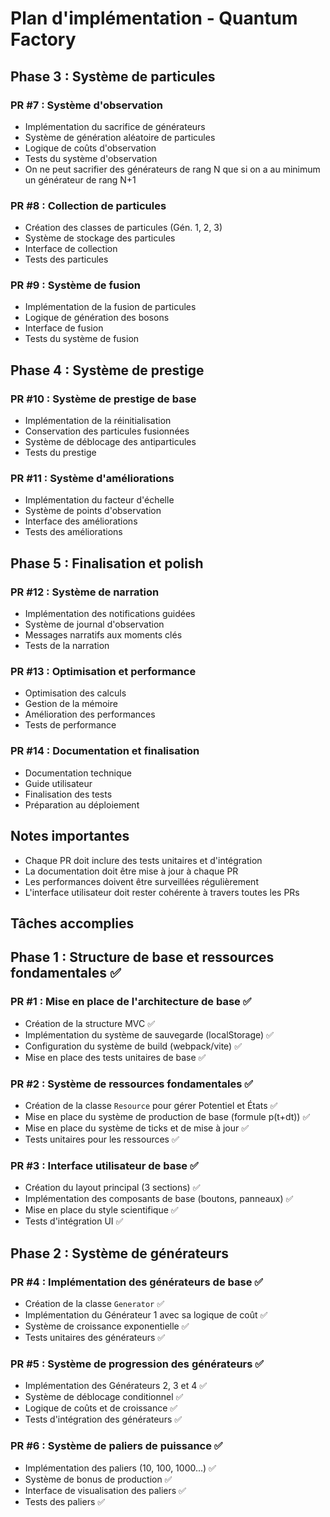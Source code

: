 # Plan d'implémentation - Quantum Factory



## Phase 3 : Système de particules

### PR #7 : Système d'observation
- Implémentation du sacrifice de générateurs
- Système de génération aléatoire de particules
- Logique de coûts d'observation
- Tests du système d'observation
- On ne peut sacrifier des générateurs de rang N que si on a au minimum un générateur de rang N+1

### PR #8 : Collection de particules
- Création des classes de particules (Gén. 1, 2, 3)
- Système de stockage des particules
- Interface de collection
- Tests des particules

### PR #9 : Système de fusion
- Implémentation de la fusion de particules
- Logique de génération des bosons
- Interface de fusion
- Tests du système de fusion

## Phase 4 : Système de prestige

### PR #10 : Système de prestige de base
- Implémentation de la réinitialisation
- Conservation des particules fusionnées
- Système de déblocage des antiparticules
- Tests du prestige

### PR #11 : Système d'améliorations
- Implémentation du facteur d'échelle
- Système de points d'observation
- Interface des améliorations
- Tests des améliorations

## Phase 5 : Finalisation et polish

### PR #12 : Système de narration
- Implémentation des notifications guidées
- Système de journal d'observation
- Messages narratifs aux moments clés
- Tests de la narration

### PR #13 : Optimisation et performance
- Optimisation des calculs
- Gestion de la mémoire
- Amélioration des performances
- Tests de performance

### PR #14 : Documentation et finalisation
- Documentation technique
- Guide utilisateur
- Finalisation des tests
- Préparation au déploiement

## Notes importantes
- Chaque PR doit inclure des tests unitaires et d'intégration
- La documentation doit être mise à jour à chaque PR
- Les performances doivent être surveillées régulièrement
- L'interface utilisateur doit rester cohérente à travers toutes les PRs 

## Tâches accomplies

## Phase 1 : Structure de base et ressources fondamentales ✅

### PR #1 : Mise en place de l'architecture de base ✅
- Création de la structure MVC ✅
- Implémentation du système de sauvegarde (localStorage) ✅
- Configuration du système de build (webpack/vite) ✅
- Mise en place des tests unitaires de base ✅ 

### PR #2 : Système de ressources fondamentales ✅
- Création de la classe `Resource` pour gérer Potentiel et États ✅
- Mise en place du système de production de base (formule p(t+dt)) ✅
- Mise en place du système de ticks et de mise à jour ✅
- Tests unitaires pour les ressources ✅

### PR #3 : Interface utilisateur de base ✅
- Création du layout principal (3 sections) ✅
- Implémentation des composants de base (boutons, panneaux) ✅
- Mise en place du style scientifique ✅
- Tests d'intégration UI ✅

## Phase 2 : Système de générateurs

### PR #4 : Implémentation des générateurs de base ✅
- Création de la classe `Generator` ✅
- Implémentation du Générateur 1 avec sa logique de coût ✅
- Système de croissance exponentielle ✅
- Tests unitaires des générateurs ✅

### PR #5 : Système de progression des générateurs ✅
- Implémentation des Générateurs 2, 3 et 4 ✅
- Système de déblocage conditionnel ✅
- Logique de coûts et de croissance ✅
- Tests d'intégration des générateurs ✅

### PR #6 : Système de paliers de puissance ✅
- Implémentation des paliers (10, 100, 1000...) ✅
- Système de bonus de production ✅
- Interface de visualisation des paliers ✅
- Tests des paliers ✅